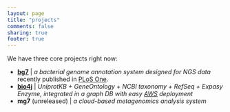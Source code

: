 ```yaml
---
layout: page
title: "projects"
comments: false
sharing: true
footer: true
---
```


We have three core projects right now:

- **[bg7](http://bg7.ohnosequences.com)** \| _a bacterial genome annotation system designed for NGS data_ recently published in [PLoS One](http://www.plosone.org/article/info%3Adoi%2F10.1371%2Fjournal.pone.0049239).
- **[bio4j](http://bio4j.com)** \| _UniprotKB + GeneOntology + NCBI taxonomy + RefSeq + Expasy Enzyme, integrated in a graph DB with easy [AWS](http://aws.amazon.com) deployment_
- **mg7** (unreleased) \| _a cloud-based metagenomics analysis system_
